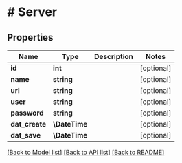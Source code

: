 # # Server

## Properties

Name | Type | Description | Notes
------------ | ------------- | ------------- | -------------
**id** | **int** |  | [optional]
**name** | **string** |  | [optional]
**url** | **string** |  | [optional]
**user** | **string** |  | [optional]
**password** | **string** |  | [optional]
**dat_create** | **\DateTime** |  | [optional]
**dat_save** | **\DateTime** |  | [optional]

[[Back to Model list]](../../README.md#models) [[Back to API list]](../../README.md#endpoints) [[Back to README]](../../README.md)
